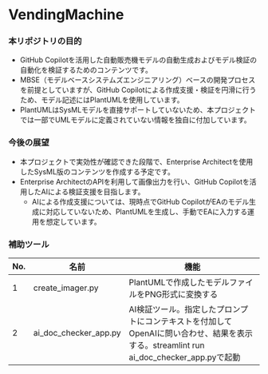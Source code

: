 # VendingMachine

### 本リポジトリの目的

- GitHub Copilotを活用した自動販売機モデルの自動生成およびモデル検証の自動化を検証するためのコンテンツです。
- MBSE（モデルベースシステムズエンジニアリング）ベースの開発プロセスを前提としていますが、GitHub Copilotによる作成支援・検証を円滑に行うため、モデル記述にはPlantUMLを使用しています。
- PlantUMLはSysMLモデルを直接サポートしていないため、本プロジェクトでは一部でUMLモデルに定義されていない情報を独自に付加しています。

### 今後の展望

- 本プロジェクトで実効性が確認できた段階で、Enterprise Architectを使用したSysML版のコンテンツを作成する予定です。
- Enterprise ArchitectのAPIを利用して画像出力を行い、GitHub Copilotを活用したAIによる検証支援を目指します。
  - AIによる作成支援については、現時点でGitHub CopilotがEAのモデル生成に対応していないため、PlantUMLを生成し、手動でEAに入力する運用を想定しています。

### 補助ツール

| No. | 名前 | 機能 |
| --- | --- | --- |
|1| create_imager.py | PlantUMLで作成したモデルファイルをPNG形式に変換する
|2| ai_doc_checker_app.py | AI検証ツール。指定したプロンプトにコンテキストを付加してOpenAIに問い合わせ、結果を表示する。streamlint run ai_doc_checker_app.pyで起動